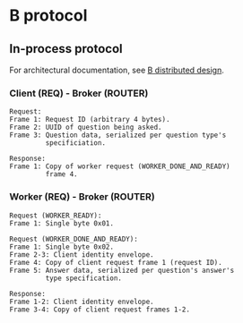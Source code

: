 # B protocol

## In-process protocol

For architectural documentation, see [B distributed
design][Distributed-Design.md].

### Client (REQ) - Broker (ROUTER)

    Request:
    Frame 1: Request ID (arbitrary 4 bytes).
    Frame 2: UUID of question being asked.
    Frame 3: Question data, serialized per question type's
             specificiation.

    Response:
    Frame 1: Copy of worker request (WORKER_DONE_AND_READY)
             frame 4.

### Worker (REQ) - Broker (ROUTER)

    Request (WORKER_READY):
    Frame 1: Single byte 0x01.

    Request (WORKER_DONE_AND_READY):
    Frame 1: Single byte 0x02.
    Frame 2-3: Client identity envelope.
    Frame 4: Copy of client request frame 1 (request ID).
    Frame 5: Answer data, serialized per question's answer's
             type specification.

    Response:
    Frame 1-2: Client identity envelope.
    Frame 3-4: Copy of client request frames 1-2.

[Distributed-Design.md]: Distributed-Design.md
